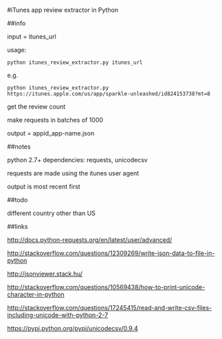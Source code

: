 #iTunes app review extractor in Python

##info

input = itunes_url

usage:

    python itunes_review_extractor.py itunes_url

e.g.

    python itunes_review_extractor.py https://itunes.apple.com/us/app/sparkle-unleashed/id824153738?mt=8

get the review count

make requests in batches of 1000

output = appid_app-name.json

##notes

python 2.7+ dependencies: requests, unicodecsv

requests are made using the itunes user agent

output is most recent first

##todo

different country other than US

##links

http://docs.python-requests.org/en/latest/user/advanced/

http://stackoverflow.com/questions/12309269/write-json-data-to-file-in-python

http://jsonviewer.stack.hu/

http://stackoverflow.com/questions/10569438/how-to-print-unicode-character-in-python

http://stackoverflow.com/questions/17245415/read-and-write-csv-files-including-unicode-with-python-2-7

https://pypi.python.org/pypi/unicodecsv/0.9.4
